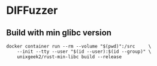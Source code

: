 # DIFFuzzer
## Build with min glibc version
```shell
docker container run --rm --volume "$(pwd)":/src     \
    --init --tty --user "$(id --user):$(id --group)" \
    unixgeek2/rust-min-libc build --release
```